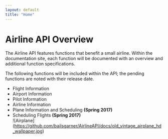 ```yaml
---
layout: default
title: "Home"
---
```


# **Airline API Overview**
The Airline API features functions that benefit a small airline. Within the documentation site, each function will be documented with an overview and additional function specifications.  

The following functions will be included within the API; the pending functions are noted with their release date. 

- Flight Information  
- Airport Information  
- Pilot Information  
- Airline Information  
- Plane Information and Scheduling **(Spring 2017)**
- Scheduling Flights  **(Spring 2017)**  
![Airplane] (https://github.com/bailsgarner/AirlineAPI/docs/old_vintage_airplane_hd_wallpaper.jpg)

<div class="home">

  
</div>
